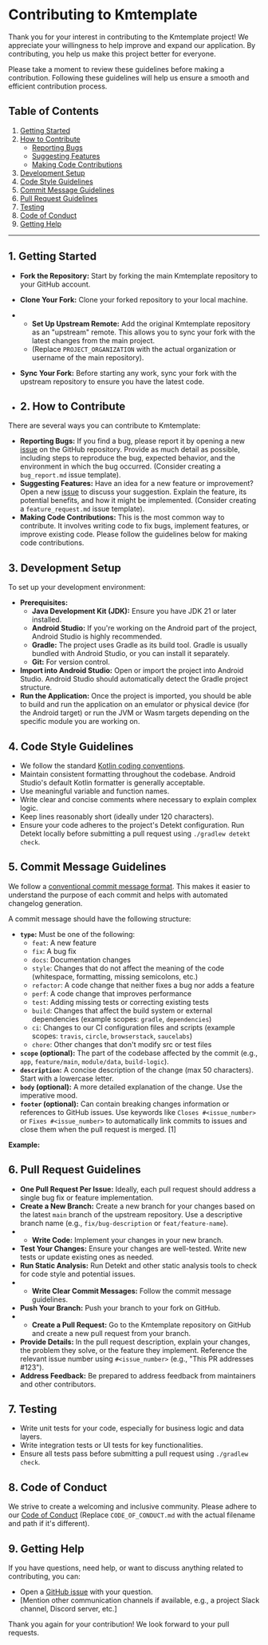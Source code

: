 # Contributing to Kmtemplate

Thank you for your interest in contributing to the Kmtemplate project! We appreciate your willingness to help improve and expand our application. By contributing, you help us make this project better for everyone.

Please take a moment to review these guidelines before making a contribution. Following these guidelines will help us ensure a smooth and efficient contribution process.

## Table of Contents

1.  [Getting Started](#getting-started)
2.  [How to Contribute](#how-to-contribute)
    *   [Reporting Bugs](#reporting-bugs)
    *   [Suggesting Features](#suggesting-features)
    *   [Making Code Contributions](#making-code-contributions)
3.  [Development Setup](#development-setup)
4.  [Code Style Guidelines](#code-style-guidelines)
5.  [Commit Message Guidelines](#commit-message-guidelines)
6.  [Pull Request Guidelines](#pull-request-guidelines)
7.  [Testing](#testing)
8.  [Code of Conduct](#code-of-conduct)
9.  [Getting Help](#getting-help)

---

## 1. Getting Started

*   **Fork the Repository:** Start by forking the main Kmtemplate repository to your GitHub account.
*   **Clone Your Fork:** Clone your forked repository to your local machine.
*   *   **Set Up Upstream Remote:** Add the original Kmtemplate repository as an "upstream" remote. This allows you to sync your fork with the latest changes from the main project.
    *   (Replace `PROJECT_ORGANIZATION` with the actual organization or username of the main repository).
*   **Sync Your Fork:** Before starting any work, sync your fork with the upstream repository to ensure you have the latest code.

*   ## 2. How to Contribute

There are several ways you can contribute to Kmtemplate:

*   **Reporting Bugs:** If you find a bug, please report it by opening a new [issue](https://github.com/PROJECT_ORGANIZATION/Kmtemplate/issues/new?assignees=&labels=&projects=&template=bug_report.md&title=) on the GitHub repository. Provide as much detail as possible, including steps to reproduce the bug, expected behavior, and the environment in which the bug occurred. (Consider creating a `bug_report.md` issue template).
*   **Suggesting Features:** Have an idea for a new feature or improvement? Open a new [issue](https://github.com/PROJECT_ORGANIZATION/Kmtemplate/issues/new?assignees=&labels=&projects=&template=feature_request.md&title=) to discuss your suggestion. Explain the feature, its potential benefits, and how it might be implemented. (Consider creating a `feature_request.md` issue template).
*   **Making Code Contributions:** This is the most common way to contribute. It involves writing code to fix bugs, implement features, or improve existing code. Please follow the guidelines below for making code contributions.

## 3. Development Setup

To set up your development environment:

*   **Prerequisites:**
    *   **Java Development Kit (JDK):** Ensure you have JDK 21 or later installed.
    *   **Android Studio:** If you're working on the Android part of the project, Android Studio is highly recommended.
    *   **Gradle:** The project uses Gradle as its build tool. Gradle is usually bundled with Android Studio, or you can install it separately.
    *   **Git:** For version control.
*   **Import into Android Studio:** Open or import the project into Android Studio. Android Studio should automatically detect the Gradle project structure.
*   **Run the Application:** Once the project is imported, you should be able to build and run the application on an emulator or physical device (for the Android target) or run the JVM or Wasm targets depending on the specific module you are working on.

## 4. Code Style Guidelines

*   We follow the standard [Kotlin coding conventions](https://kotlinlang.org/docs/coding-conventions.html).
*   Maintain consistent formatting throughout the codebase. Android Studio's default Kotlin formatter is generally acceptable.
*   Use meaningful variable and function names.
*   Write clear and concise comments where necessary to explain complex logic.
*   Keep lines reasonably short (ideally under 120 characters).
*   Ensure your code adheres to the project's Detekt configuration. Run Detekt locally before submitting a pull request using `./gradlew detekt check`.

## 5. Commit Message Guidelines

We follow a [conventional commit message format](https://www.conventionalcommits.org/en/v1.0.0/). This makes it easier to understand the purpose of each commit and helps with automated changelog generation.

A commit message should have the following structure:
*   **`type`:** Must be one of the following:
    *   `feat`: A new feature
    *   `fix`: A bug fix
    *   `docs`: Documentation changes
    *   `style`: Changes that do not affect the meaning of the code (whitespace, formatting, missing semicolons, etc.)
    *   `refactor`: A code change that neither fixes a bug nor adds a feature
    *   `perf`: A code change that improves performance
    *   `test`: Adding missing tests or correcting existing tests
    *   `build`: Changes that affect the build system or external dependencies (example scopes: `gradle`, `dependencies`)
    *   `ci`: Changes to our CI configuration files and scripts (example scopes: `travis`, `circle`, `browserstack`, `saucelabs`)
    *   `chore`: Other changes that don't modify src or test files
*   **`scope` (optional):** The part of the codebase affected by the commit (e.g., `app`, `feature/main`, `module/data`, `build-logic`).
*   **`description`:** A concise description of the change (max 50 characters). Start with a lowercase letter.
*   **`body` (optional):** A more detailed explanation of the change. Use the imperative mood.
*   **`footer` (optional):** Can contain breaking changes information or references to GitHub issues. Use keywords like `Closes #<issue_number>` or `Fixes #<issue_number>` to automatically link commits to issues and close them when the pull request is merged. [1]

**Example:**
## 6. Pull Request Guidelines

*   **One Pull Request Per Issue:** Ideally, each pull request should address a single bug fix or feature implementation.
*   **Create a New Branch:** Create a new branch for your changes based on the latest `main` branch of the upstream repository. Use a descriptive branch name (e.g., `fix/bug-description` or `feat/feature-name`).
*   *   **Write Code:** Implement your changes in your new branch.
*   **Test Your Changes:** Ensure your changes are well-tested. Write new tests or update existing ones as needed.
*   **Run Static Analysis:** Run Detekt and other static analysis tools to check for code style and potential issues.
*   *   **Write Clear Commit Messages:** Follow the commit message guidelines.
*   **Push Your Branch:** Push your branch to your fork on GitHub.
*   *   **Create a Pull Request:** Go to the Kmtemplate repository on GitHub and create a new pull request from your branch.
*   **Provide Details:** In the pull request description, explain your changes, the problem they solve, or the feature they implement. Reference the relevant issue number using `#<issue_number>` (e.g., "This PR addresses #123").
*   **Address Feedback:** Be prepared to address feedback from maintainers and other contributors.

## 7. Testing

*   Write unit tests for your code, especially for business logic and data layers.
*   Write integration tests or UI tests for key functionalities.
*   Ensure all tests pass before submitting a pull request using `./gradlew check`.

## 8. Code of Conduct

We strive to create a welcoming and inclusive community. Please adhere to our [Code of Conduct](CODE_OF_CONDUCT.md) (Replace `CODE_OF_CONDUCT.md` with the actual filename and path if it's different).

## 9. Getting Help

If you have questions, need help, or want to discuss anything related to contributing, you can:

*   Open a [GitHub issue](https://github.com/PROJECT_ORGANIZATION/Kmtemplate/issues/new) with your question.
*   [Mention other communication channels if available, e.g., a project Slack channel, Discord server, etc.]

Thank you again for your contribution! We look forward to your pull requests.
